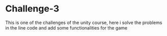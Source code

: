 # Challenge-3
 This is one of the challenges of the unity course, here i solve the problems in the line code and add some functionalities for the game
